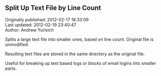## Split Up Text File by Line Count  
Originally published: 2012-02-17 18:33:09  
Last updated: 2012-02-19 23:40:47  
Author: Andrew Yurisich  
  
Splits a large text file into smaller ones, based on line count. Original file is unmodified.

Resulting text files are stored in the same directory as the original file.

Useful for breaking up text based logs or blocks of email logins into smaller parts.